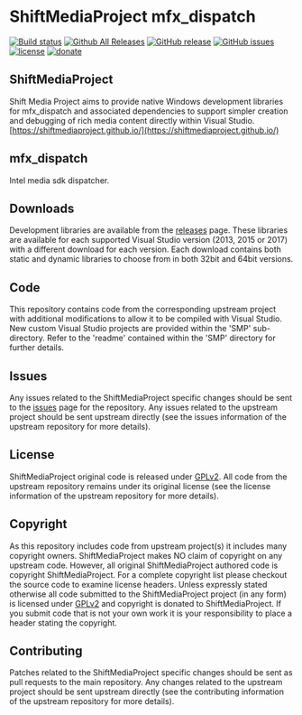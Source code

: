 ShiftMediaProject mfx_dispatch
=============
[![Build status](https://ci.appveyor.com/api/projects/status/k4f8bu7dxsmhactr?svg=true)](https://ci.appveyor.com/project/Sibras/mfx-dispatch)
[![Github All Releases](https://img.shields.io/github/downloads/ShiftMediaProject/mfx_dispatch/total.svg)](https://github.com/ShiftMediaProject/mfx_dispatch/releases)
[![GitHub release](https://img.shields.io/github/release/ShiftMediaProject/mfx_dispatch.svg)](https://github.com/ShiftMediaProject/mfx_dispatch/releases/latest)
[![GitHub issues](https://img.shields.io/github/issues/ShiftMediaProject/mfx_dispatch.svg)](https://github.com/ShiftMediaProject/mfx_dispatch/issues)
[![license](https://img.shields.io/github/license/ShiftMediaProject/mfx_dispatch.svg)](https://github.com/ShiftMediaProject/mfx_dispatch)
[![donate](https://img.shields.io/badge/donate-link-brightgreen.svg)](https://shiftmediaproject.github.io/8-donate/)
## ShiftMediaProject

Shift Media Project aims to provide native Windows development libraries for mfx_dispatch and associated dependencies to support simpler creation and debugging of rich media content directly within Visual Studio. [https://shiftmediaproject.github.io/](https://shiftmediaproject.github.io/)

## mfx_dispatch

Intel media sdk dispatcher.

## Downloads

Development libraries are available from the [releases](https://github.com/ShiftMediaProject/mfx_dispatch/releases) page. These libraries are available for each supported Visual Studio version (2013, 2015 or 2017) with a different download for each version. Each download contains both static and dynamic libraries to choose from in both 32bit and 64bit versions.

## Code

This repository contains code from the corresponding upstream project with additional modifications to allow it to be compiled with Visual Studio. New custom Visual Studio projects are provided within the 'SMP' sub-directory. Refer to the 'readme' contained within the 'SMP' directory for further details.

## Issues

Any issues related to the ShiftMediaProject specific changes should be sent to the [issues](https://github.com/ShiftMediaProject/mfx_dispatch/issues) page for the repository. Any issues related to the upstream project should be sent upstream directly (see the issues information of the upstream repository for more details).

## License

ShiftMediaProject original code is released under [GPLv2](https://www.gnu.org/licenses/gpl-2.0.html). All code from the upstream repository remains under its original license (see the license information of the upstream repository for more details).

## Copyright

As this repository includes code from upstream project(s) it includes many copyright owners. ShiftMediaProject makes NO claim of copyright on any upstream code. However, all original ShiftMediaProject authored code is copyright ShiftMediaProject. For a complete copyright list please checkout the source code to examine license headers. Unless expressly stated otherwise all code submitted to the ShiftMediaProject project (in any form) is licensed under [GPLv2](https://www.gnu.org/licenses/gpl-2.0.html) and copyright is donated to ShiftMediaProject. If you submit code that is not your own work it is your responsibility to place a header stating the copyright.

## Contributing

Patches related to the ShiftMediaProject specific changes should be sent as pull requests to the main repository. Any changes related to the upstream project should be sent upstream directly (see the contributing information of the upstream repository for more details).